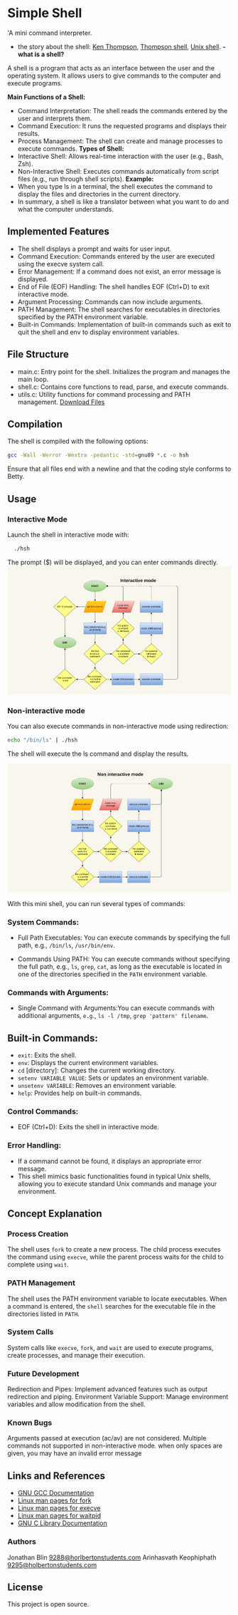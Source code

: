 
# **Simple Shell**

'A mini command interpreter.
- the story about the shell: [Ken Thompson](https://intranet.hbtn.io/rltoken/Pzs_A3Wo6LTHE8WX_uKiWg), [Thompson shell](https://intranet.hbtn.io/rltoken/FLRzIA3zLln5XV7erPHgsQ), [Unix shell](https://intranet.hbtn.io/rltoken/McTQ6qvcqZZQlZtZdjdVnQ).
**- what is a shell?**

A shell is a program that acts as an interface between the user and the operating system. It allows users to give commands to the computer and execute programs.

**Main Functions of a Shell:**
- Command Interpretation: The shell reads the commands entered by the user and interprets them.
- Command Execution: It runs the requested programs and displays their results.
- Process Management: The shell can create and manage processes to execute commands.
**Types of Shell:**
- Interactive Shell: Allows real-time interaction with the user (e.g., Bash, Zsh).
- Non-Interactive Shell: Executes commands automatically from script files (e.g., run through shell scripts).
**Example:**
- When you type ls in a terminal, the shell executes the command to display the files and directories in the current directory.
- In summary, a shell is like a translator between what you want to do and what the computer understands.

## Implemented Features
-  The shell displays a prompt and waits for user input.
- Command Execution: Commands entered by the user are executed using the execve system call.
- Error Management: If a command does not exist, an error message is displayed.
- End of File (EOF) Handling: The shell handles EOF (Ctrl+D) to exit interactive mode.
- Argument Processing: Commands can now include arguments.
- PATH Management: The shell searches for executables in directories specified by the PATH environment variable.
- Built-in Commands: Implementation of built-in commands such as exit to quit the shell and env to display environment variables.

## File Structure
- main.c: Entry point for the shell. Initializes the program and manages the main loop.
- shell.c: Contains core functions to read, parse, and execute commands.
- utils.c: Utility functions for command processing and PATH management.
[Download Files](https://github.com/Arinhakeo/holbertonschool-simple_shell.git)
## Compilation

The shell is compiled with the following options:

```bash
gcc -Wall -Werror -Wextra -pedantic -std=gnu89 *.c -o hsh
```
Ensure that all files end with a newline and that the coding style conforms to Betty.
## Usage
### Interactive Mode

Launch the shell in interactive mode with:
```bash
  ./hsh
```
The prompt ($) will be displayed, and you can enter commands directly.
![Logo](flowchart/interactive_mode.png)

### Non-interactive mode
You can also execute commands in non-interactive mode using redirection:
~~~~bash
echo "/bin/ls" | ./hsh
~~~~
The shell will execute the ls command and display the results.

![Logo](flowchart/non_interactive_mode.png)

With this mini shell, you can run several types of commands:

### System Commands:
- Full Path Executables: You can execute commands by specifying the full path, e.g., `/bin/ls`, `/usr/bin/env`.

- Commands Using PATH: You can execute commands without specifying the full path, e.g., `ls`, `grep`, `cat`, as long as the executable is located in one of the directories specified in the `PATH` environment variable.
### Commands with Arguments:
- Single Command with Arguments:You can execute commands with additional arguments, `e.g`., `ls -l /tmp`, `grep 'pattern' filename`.
## Built-in Commands:
- `exit`: Exits the shell.
- `env`: Displays the current environment variables.
- `cd` [directory]: Changes the current working directory.
- `setenv VARIABLE VALUE`: Sets or updates an environment variable.
- `unsetenv VARIABLE`: Removes an environment variable.
- `help`: Provides help on built-in commands.
### Control Commands:
- EOF (Ctrl+D): Exits the shell in interactive mode.
### Error Handling:
- If a command cannot be found, it displays an appropriate error message.
- This shell mimics basic functionalities found in typical Unix shells, allowing you to execute standard Unix commands and manage your environment.

## Concept Explanation

### Process Creation
The shell uses `fork` to create a new process. The child process executes the command using `execve`, while the parent process waits for the child to complete using `wait`.

### PATH Management
The shell uses the PATH environment variable to locate executables. When a command is entered, the `shell` searches for the executable file in the directories listed in `PATH`.

### System Calls
System calls like `execve`, `fork`, and `wait` are used to execute programs, create processes, and manage their execution.

### Future Development
Redirection and Pipes: Implement advanced features such as output redirection and piping.
Environment Variable Support: Manage environment variables and allow modification from the shell.

### Known Bugs
Arguments passed at execution (ac/av) are not considered.
Multiple commands not supported in non-interactive mode.
when only spaces are given, you may have an invalid error message

## Links and References

- [GNU GCC Documentation](https://gcc.gnu.org/onlinedocs/)
- [Linux man pages for fork](https://man7.org/linux/man-pages/man2/fork.2.html)
- [Linux man pages for execve](https://man7.org/linux/man-pages/man2/execve.2.html)
- [Linux man pages for waitpid](https://man7.org/linux/man-pages/man2/waitpid.2.html)
- [GNU C Library Documentation](https://www.gnu.org/software/libc/manual/)

### Authors

Jonathan Blin <9288@horlbertonstudents.com>
Arinhasvath Keophiphath <9295@holbertonstudents.com>

## License
This project is open source.
